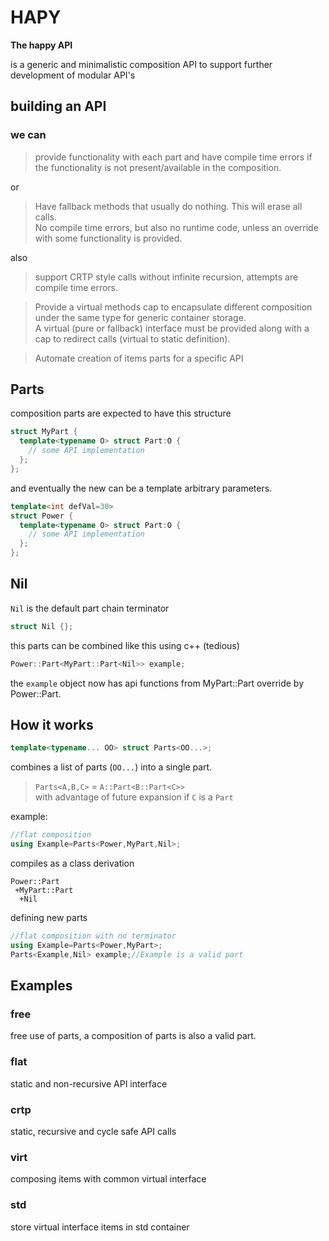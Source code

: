 # HAPY

**The happy API**

is a generic and minimalistic composition API to support further development of modular API's

## building an API

### we can

>provide functionality with each part and have compile time errors if the functionality is not present/available in the composition.

or

>Have fallback methods that usually do nothing. This will erase all calls.  
>No compile time errors, but also no runtime code, unless an override with some functionality is provided.

also

>support CRTP style calls without infinite recursion, attempts are compile time errors.

>Provide a virtual methods cap to encapsulate different composition under the same type for generic container storage.  
>A virtual (pure or fallback) interface must be provided along with a cap to redirect calls (virtual to static definition).

>Automate creation of items parts for a specific API

## Parts

composition parts are expected to have this structure

```c++
struct MyPart {
  template<typename O> struct Part:O {
    // some API implementation 
  };
};
```

and eventually the new can be a template arbitrary parameters.

```c++
template<int defVal=30>
struct Power {
  template<typename O> struct Part:O {
    // some API implementation 
  };
};
```

## Nil

`Nil` is the default part chain terminator
```c++
struct Nil {};
```

this parts can be combined like this using c++ (tedious)

```c++
Power::Part<MyPart::Part<Nil>> example;
```

the `example` object now has api functions from MyPart::Part<Nil>
override by Power::Part. 

## How it works

```c++
template<typename... OO> struct Parts<OO...>;
```

combines a list of parts (`OO...`) into a single part.

>`Parts<A,B,C>` = `A::Part<B::Part<C>>`  
> with advantage of future expansion if `C` is a `Part`

example:
```c++
//flat composition
using Example=Parts<Power,MyPart,Nil>;
```

compiles as a class derivation  
```
Power::Part
 +MyPart::Part
  +Nil
```

defining new parts
```c++
//flat composition with no terminator
using Example=Parts<Power,MyPart>;
Parts<Example,Nil> example;//Example is a valid part
```

## Examples

### free

free use of parts, a composition of parts is also a valid part.

### flat

static and non-recursive API interface

### crtp

static, recursive and cycle safe API calls

### virt

composing items with common virtual interface

### std

store virtual interface items in std container
